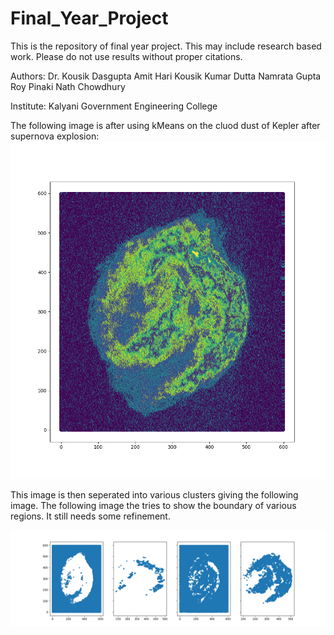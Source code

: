 # Final_Year_Project
This is the repository of final year project. This may include research based work. Please do not use results without proper citations.

Authors:
Dr. Kousik Dasgupta
Amit Hari
Kousik Kumar Dutta
Namrata Gupta Roy
Pinaki Nath Chowdhury

Institute:
Kalyani Government Engineering College

The following image is after using kMeans on the cluod dust of Kepler after supernova explosion:
![Image after processing](images/output_kepler.png?raw=true "processed Kepler supernova cloud")

This image is then seperated into various clusters giving the following image.
The following image the tries to show the boundary of various regions. It still needs some refinement.

![seperate clusters](images/figure_1.png?raw=true "seperate clusters")
